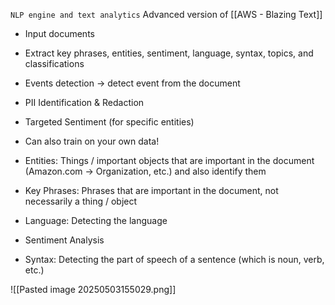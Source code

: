 `NLP engine and text analytics`
Advanced version of [[AWS - Blazing Text]]

- Input documents
- Extract key phrases, entities, sentiment, language, syntax, topics, and classifications
- Events detection → detect event from the document
- PII Identification & Redaction
- Targeted Sentiment (for specific entities)
- Can also train on your own data!

- Entities: Things / important objects that are important in the document (Amazon.com → Organization, etc.) and also identify them
- Key Phrases: Phrases that are important in the document, not necessarily a thing / object
- Language: Detecting the language
- Sentiment Analysis
- Syntax: Detecting the part of speech of a sentence (which is noun, verb, etc.)
 
![[Pasted image 20250503155029.png]]

